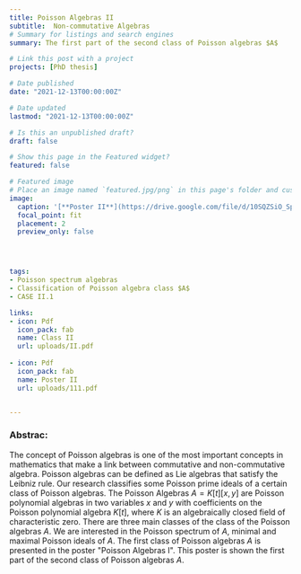 ```yaml
---
title: Poisson Algebras II
subtitle:  Non-commutative Algebras
# Summary for listings and search engines
summary: The first part of the second class of Poisson algebras $A$

# Link this post with a project
projects: [PhD thesis]

# Date published
date: "2021-12-13T00:00:00Z"

# Date updated
lastmod: "2021-12-13T00:00:00Z"

# Is this an unpublished draft?
draft: false

# Show this page in the Featured widget?
featured: false

# Featured image
# Place an image named `featured.jpg/png` in this page's folder and customize its options here.
image:
  caption: '[**Poster II**](https://drive.google.com/file/d/10SQZSiO_Sp8S4qrE22vCgBg8ZBLEoweh/view?usp=share_link)'
  focal_point: fit
  placement: 2
  preview_only: false




tags:
- Poisson spectrum algebras
- Classification of Poisson algebra class $A$
- CASE II.1

links:
- icon: Pdf
  icon_pack: fab
  name: Class II
  url: uploads/II.pdf
  
- icon: Pdf
  icon_pack: fab
  name: Poster II
  url: uploads/111.pdf


---
```




### Abstrac:

The concept of Poisson algebras is one of the most important concepts in mathematics that make a link between commutative and non-commutative algebra. 
Poisson algebras can be defined as Lie algebras that satisfy the Leibniz rule. Our research classifies some Poisson prime ideals of a certain class of Poisson algebras.
The Poisson Algebras $A=K[t][x,y]$ are   Poisson polynomial algebras in two variables $x$ and $y$ with coefficients on the Poisson polynomial algebra $K[t]$, where $K$ is an algebraically closed field 
of characteristic zero. There are three main classes of the class of the Poisson algebras $A$. We are interested in the Poisson spectrum of $A$, 
minimal and maximal Poisson ideals of $A$. The first class of Poisson algebras $A$ is presented in the poster "Poisson Algebras I". This poster
is shown the first part of the second class of Poisson algebras $A$.




